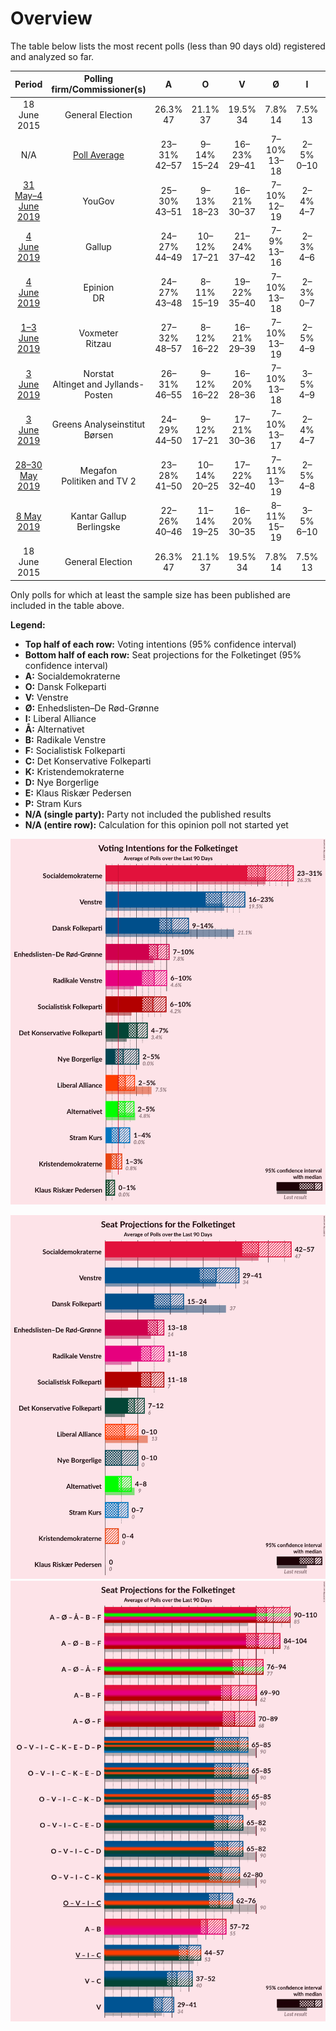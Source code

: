 # Overview

The table below lists the most recent polls (less than 90 days old) registered and analyzed so far.

| Period     | Polling firm/Commissioner(s) | A | O | V | Ø | I | Å | B | F | C | K | D | E | P |
|:----------:|:----------------------------:|:--:|:--:|:--:|:--:|:--:|:--:|:--:|:--:|:--:|:--:|:--:|:--:|:--:|
| 18 June 2015 | General Election | 26.3% <br> 47 | 21.1% <br> 37 | 19.5% <br> 34 | 7.8% <br> 14 | 7.5% <br> 13 | 4.8% <br> 9 | 4.6% <br> 8 | 4.2% <br> 7 | 3.4% <br> 6 | 0.8% <br> 0 | 0.0% <br> 0 | 0.0% <br> 0 | 0.0% <br> 0 |
| N/A | [Poll Average](average.html) | 23–31% <br> 42–57 | 9–14% <br> 15–24 | 16–23% <br> 29–41 | 7–10% <br> 13–18 | 2–5% <br> 0–10 | 2–5% <br> 4–8 | 6–10% <br> 11–18 | 6–10% <br> 11–18 | 4–7% <br> 7–12 | 1–3% <br> 0–4 | 2–5% <br> 0–10 | 0–1% <br> 0 | 1–4% <br> 0–7 |
| [31 May–4 June 2019](2019-06-04-YouGov.html) | YouGov | 25–30% <br> 43–51 | 9–13% <br> 18–23 | 16–21% <br> 30–37 | 7–10% <br> 12–19 | 2–4% <br> 4–7 | 2–4% <br> 4–6 | 6–9% <br> 11–17 | 6–9% <br> 10–14 | 3–6% <br> 7–10 | 1–3% <br> 0–4 | 4–6% <br> 7–12 | 0–1% <br> 0 | 2–4% <br> 0–7 |
| [4 June 2019](2019-06-04-Gallup.html) | Gallup | 24–27% <br> 44–49 | 10–12% <br> 17–21 | 21–24% <br> 37–42 | 7–9% <br> 13–16 | 2–3% <br> 4–6 | 2–3% <br> 4–6 | 7–8% <br> 12–15 | 7–8% <br> 12–15 | 5–7% <br> 10–13 | 2% <br> 0–4 | 2–3% <br> 4–6 | 1% <br> 0 | 1% <br> 0 |
| [4 June 2019](2019-06-04-Epinion.html) | Epinion <br> DR | 24–27% <br> 43–48 | 8–11% <br> 15–19 | 19–22% <br> 35–40 | 7–10% <br> 13–18 | 2–3% <br> 0–7 | 3–4% <br> 4–8 | 8–10% <br> 14–19 | 7–9% <br> 13–16 | 5–7% <br> 10–12 | 1–2% <br> 0–4 | 2–3% <br> 4–6 | 0–1% <br> 0 | 1–3% <br> 0–4 |
| [1–3 June 2019](2019-06-03-Voxmeter.html) | Voxmeter <br> Ritzau | 27–32% <br> 48–57 | 8–12% <br> 16–22 | 16–21% <br> 29–39 | 7–10% <br> 13–19 | 2–5% <br> 4–9 | 2–4% <br> 4–8 | 7–11% <br> 13–18 | 7–11% <br> 13–19 | 3–6% <br> 6–10 | 1–3% <br> 0–4 | 1–3% <br> 0–5 | 0–1% <br> 0 | 1–2% <br> 0–4 |
| [3 June 2019](2019-06-03-Norstat.html) | Norstat <br> Altinget and Jyllands-Posten | 26–31% <br> 46–55 | 9–12% <br> 16–22 | 16–20% <br> 28–36 | 7–10% <br> 13–18 | 3–5% <br> 4–9 | 2–4% <br> 0–6 | 6–9% <br> 10–17 | 6–9% <br> 11–16 | 3–6% <br> 6–11 | 1–3% <br> 0–5 | 3–5% <br> 6–10 | 0–1% <br> 0 | 1–3% <br> 0–6 |
| [3 June 2019](2019-06-03-GreensAnalyseinstitut.html) | Greens Analyseinstitut <br> Børsen | 24–29% <br> 44–50 | 9–12% <br> 17–21 | 17–21% <br> 30–36 | 7–10% <br> 13–17 | 2–4% <br> 4–7 | 3–5% <br> 6–10 | 5–8% <br> 10–14 | 7–10% <br> 13–17 | 4–7% <br> 8–11 | 1–3% <br> 0–5 | 2–4% <br> 4–7 | 0–1% <br> 0 | 2–4% <br> 0–6 |
| [28–30 May 2019](2019-05-30-Megafon.html) | Megafon <br> Politiken and TV 2 | 23–28% <br> 41–50 | 10–14% <br> 20–25 | 17–22% <br> 32–40 | 7–11% <br> 13–19 | 2–5% <br> 4–8 | 2–5% <br> 5–8 | 7–10% <br> 12–18 | 6–9% <br> 11–15 | 4–7% <br> 8–12 | 1–2% <br> 0 | 1–3% <br> 0–6 | 0–1% <br> 0 | 1–3% <br> 0–5 |
| [8 May 2019](2019-05-08-KantarGallup.html) | Kantar Gallup <br> Berlingske | 22–26% <br> 40–46 | 11–14% <br> 19–25 | 16–20% <br> 30–35 | 8–11% <br> 15–19 | 3–5% <br> 6–10 | 2–4% <br> 4–7 | 7–10% <br> 13–18 | 6–9% <br> 12–15 | 4–6% <br> 6–11 | 1–2% <br> 0 | 2–4% <br> 0–6 | 1–2% <br> 0 | 3–4% <br> 5–8 |
| 18 June 2015 | General Election | 26.3% <br> 47 | 21.1% <br> 37 | 19.5% <br> 34 | 7.8% <br> 14 | 7.5% <br> 13 | 4.8% <br> 9 | 4.6% <br> 8 | 4.2% <br> 7 | 3.4% <br> 6 | 0.8% <br> 0 | 0.0% <br> 0 | 0.0% <br> 0 | 0.0% <br> 0 |

Only polls for which at least the sample size has been published are included in the table above.

**Legend:**
+ **Top half of each row:** Voting intentions (95% confidence interval)
+ **Bottom half of each row:** Seat projections for the Folketinget (95% confidence interval)
+ **A:** Socialdemokraterne
+ **O:** Dansk Folkeparti
+ **V:** Venstre
+ **Ø:** Enhedslisten–De Rød-Grønne
+ **I:** Liberal Alliance
+ **Å:** Alternativet
+ **B:** Radikale Venstre
+ **F:** Socialistisk Folkeparti
+ **C:** Det Konservative Folkeparti
+ **K:** Kristendemokraterne
+ **D:** Nye Borgerlige
+ **E:** Klaus Riskær Pedersen
+ **P:** Stram Kurs
+ **N/A (single party):** Party not included the published results
+ **N/A (entire row):** Calculation for this opinion poll not started yet


![Graph with voting intentions not yet produced](average.png "Voting Intentions")

![Graph with seats not yet produced](average-seats.png "Seats")
![Graph with coalitions seats not yet produced](average-coalitions-seats.png "Coalitions Seats")
